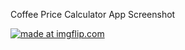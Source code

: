 Coffee Price Calculator App
Screenshot

<a href="https://imgflip.com/gif/275a19"><img src="https://i.imgflip.com/275a19.gif" title="made at imgflip.com"/></a>
